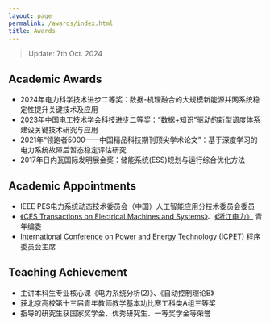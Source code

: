 ```yaml
---
layout: page
permalink: /awards/index.html
title: Awards
---
```


> Update: 7th Oct. 2024

## Academic Awards

- 2024年电力科学技术进步二等奖：数据-机理融合的大规模新能源并网系统稳定性提升关键技术及应用<br>
- 2023年中国电工技术学会科技进步二等奖：“数据+知识”驱动的新型调度体系建设关键技术研究与应用<br>
- 2021年“领跑者5000——中国精品科技期刊顶尖学术论文”：基于深度学习的电力系统故障后暂态稳定评估研究<br>
- 2017年日内瓦国际发明展金奖：储能系统(ESS)规划与运行综合优化方法<br>

## Academic Appointments

- IEEE PES电力系统动态技术委员会（中国）人工智能应用分技术委员会委员<br>
- [《CES Transactions on Electrical Machines and Systems》](http://www.cestems.org/)、[《浙江电力》](https://zjdl.cbpt.cnki.net/WKE3/WebPublication/index.aspx?mid=ZJDL) 青年编委<br>
- [International Conference on Power and Energy Technology (ICPET)](https://www.icpet.org/index.html) 程序委员会主席<br>

## Teaching Achievement

- 主讲本科生专业核心课《电力系统分析(2)》、《自动控制理论B》<br>
- 获北京高校第十三届青年教师教学基本功比赛工科类A组三等奖<br>
- 指导的研究生获国家奖学金、优秀研究生、一等奖学金等荣誉<br>

<br>
